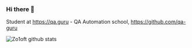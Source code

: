 ### Hi there 👋

Student at https://qa.guru - QA Automation school, https://github.com/qa-guru

![Zo1oft github stats](https://github-readme-stats.vercel.app/api?username=Zo1oft&show_icons=true&theme=radical)
